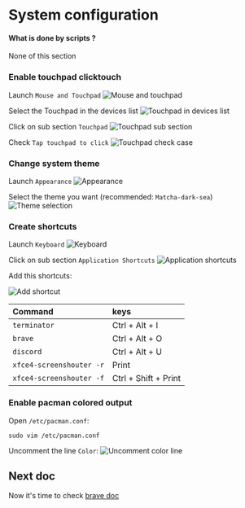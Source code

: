 # System configuration

#### What is done by scripts ?
None of this section

### Enable touchpad clicktouch

Launch `Mouse and Touchpad`
![Mouse and touchpad](doc/img/system_mouse-and-touchpad.png)

Select the Touchpad in the devices list
![Touchpad in devices list](doc/img/system_touchpad-in-list.png)

Click on sub section `Touchpad`
![Touchpad sub section](doc/img/system_touchpad-subsection.png)

Check `Tap touchpad to click`
![Touchpad check case](doc/img/system_touchpad-check-case.png)

### Change system theme

Launch `Appearance`
![Appearance](doc/img/system_appearance.png)

Select the theme you want (recommended: `Matcha-dark-sea`)
![Theme selection](doc/img/system_theme.png)

### Create shortcuts

Launch `Keyboard`
![Keyboard](doc/img/system_keyboard.png)

Click on sub section `Application Shortcuts`
![Application shortcuts](doc/img/system_application-shortcuts.png)

Add this shortcuts:

![Add shortcut](doc/img/system_add-shortcut.png)

|Command                 |keys                |
|:-----------------------|:-------------------|
|`terminator`            |Ctrl + Alt + I      |
|`brave`                 |Ctrl + Alt + O      |
|`discord`               |Ctrl + Alt + U      |
|`xfce4-screenshouter -r`|Print               |
|`xfce4-screenshouter -f`|Ctrl + Shift + Print|

### Enable pacman colored output

Open `/etc/pacman.conf`:
```
sudo vim /etc/pacman.conf
```

Uncomment the line `Color`:
![Uncomment color line](doc/img/system_pacman-color.png)

## Next doc

Now it's time to check [brave doc](doc/brave.md)
